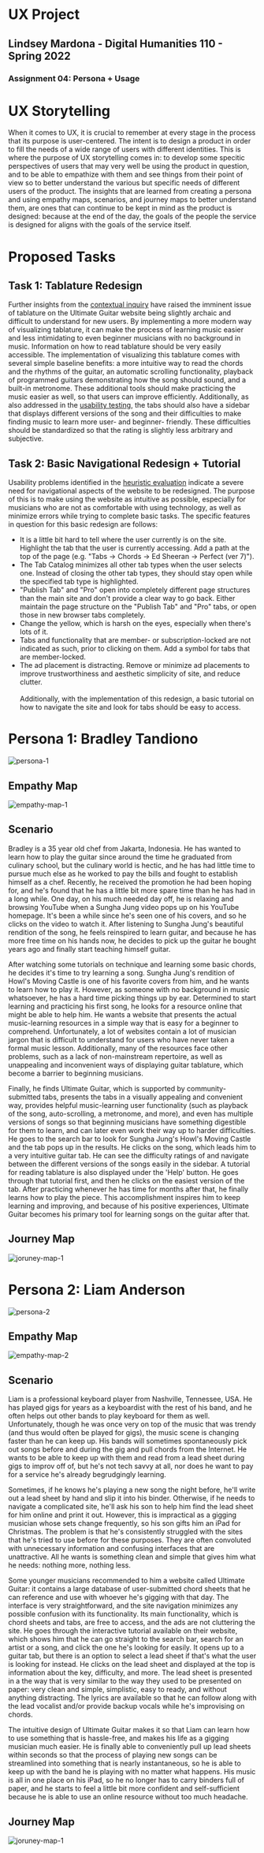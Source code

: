 # UX Project
## Lindsey Mardona - Digital Humanities 110 - Spring 2022
### Assignment 04: Persona + Usage 

# UX Storytelling #
When it comes to UX, it is crucial to remember at every stage in the process that its purpose is user-centered. The intent is to design a product in order to fill the needs of a wide range of users with different identities. This is where the purpose of UX storytelling comes in: to develop some specitic perspectives of users that may very well be using the product in question, and to be able to empathize with them and see things from their point of view so to better understand the various but specific needs of different users of the product. The insights that are learned from creating a persona and using empathy maps, scenarios, and journey maps to better understand them, are ones that can continue to be kept in mind as the product is designed: because at the end of the day, the goals of the people the service is designed for aligns with the goals of the service itself. 

# Proposed Tasks #

## Task 1: Tablature Redesign ##
Further insights from the [contextual inquiry](https://github.com/lindseymardona/22s-dh110/blob/main/week-03/contextual-inquiry.md) have raised the imminent issue of tablature on the Ultimate Guitar website being slightly archaic and difficult to understand for new users. By implementing a more modern way of visualizing tablature, it can make the process of learning music easier and less intimidating to even beginner musicians with no background in music. Information on how to read tablature should be very easily accessible. The implementation of visualizing this tablature comes with several simple baseline benefits: a more intuitive way to read the chords and the rhythms of the guitar, an automatic scrolling functionality, playback of programmed guitars demonstrating how the song should sound, and a built-in metronome. These additional tools should make practicing the music easier as well, so that users can improve efficiently. Additionally, as also addressed in the [usability testing](https://github.com/lindseymardona/22s-dh110/blob/main/week-02/usability-testing.md), the tabs should also have a sidebar that displays different versions of the song and their difficulties to make finding music to learn more user- and beginner- friendly. These difficulties should be standardized so that the rating is slightly less arbitrary and subjective.

## Task 2: Basic Navigational Redesign + Tutorial ##
Usability problems identified in the [heuristic evaluation](https://github.com/lindseymardona/22s-dh110/blob/main/week-01/heuristic-evaluation.md) indicate a severe need for navigational aspects of the website to be redesigned. The purpose of this is to make using the website as intuitive as possible, especially for musicians who are not as comfortable with using technology, as well as minimize errors while trying to complete basic tasks. The specific features in question for this basic redesign are follows:
- It is a little bit hard to tell where the user currently is on the site. Highlight the tab that the user is currently accessing. Add a path at the top of the page (e.g. "Tabs -> Chords -> Ed Sheeran -> Perfect (ver 7)").
-  The Tab Catalog minimizes all other tab types when the user selects one. Instead of closing the other tab types, they should stay open while the specified tab type is highlighted. 
-  "Publish Tab" and "Pro" open into completely different page structures than the main site and don't provide a clear way to go back. Either maintain the page structure on the "Publish Tab" and "Pro" tabs, or open those in new browser tabs completely.
-  Change the yellow, which is harsh on the eyes, especially when there's lots of it. 
-  Tabs and functionality that are member- or subscription-locked are not indicated as such, prior to clicking on them. Add a symbol for tabs that are member-locked. 
-  The ad placement is distracting. Remove or minimize ad placements to improve trustworthiness and aesthetic simplicity of site, and reduce clutter.
\
\
Additionally, with the implementation of this redesign, a basic tutorial on how to navigate the site and look for tabs should be easy to access.

# Persona 1: Bradley Tandiono #
![persona-1](/week-04/persona1.png)

## Empathy Map ##
![empathy-map-1](/week-04/empathymap1.png)

## Scenario ##
Bradley is a 35 year old chef from Jakarta, Indonesia. He has wanted to learn how to play the guitar since around the time he graduated from culinary school, but the culinary world is hectic, and he has had little time to pursue much else as he worked to pay the bills and fought to establish himself as a chef. Recently, he received the promotion he had been hoping for, and he's found that he has a little bit more spare time than he has had in a long while. One day, on his much needed day off, he is relaxing and browsing YouTube when a Sungha Jung video pops up on his YouTube homepage. It's been a while since he's seen one of his covers, and so he clicks on the video to watch it. After listening to Sungha Jung's beautiful rendition of the song, he feels reinspired to learn guitar, and because he has more free time on his hands now, he decides to pick up the guitar he bought years ago and finally start teaching himself guitar.

After watching some tutorials on technique and learning some basic chords, he decides it's time to try learning a song. Sungha Jung's rendition of Howl's Moving Castle is one of his favorite covers from him, and he wants to learn how to play it. However, as someone with no background in music whatsoever, he has a hard time picking things up by ear. Determined to start learning and practicing his first song, he looks for a resource online that might be able to help him. He wants a website that presents the actual music-learning resources in a simple way that is easy for a beginner to comprehend. Unfortunately, a lot of websites contain a lot of musician jargon that is difficult to understand for users who have never taken a formal music lesson. Additionally, many of the resources face other problems, such as a lack of non-mainstream repertoire, as well as unappealing and inconvenient ways of displaying guitar tablature, which become a barrier to beginning musicians. 

Finally, he finds Ultimate Guitar, which is supported by community-submitted tabs, presents the tabs in a visually appealing and convenient way, provides helpful music-learning user functionality (such as playback of the song, auto-scrolling, a metronome, and more), and even has multiple versions of songs so that beginning musicians have something digestible for them to learn, and can later even work their way up to harder difficulties. He goes to the search bar to look for Sungha Jung's Howl's Moving Castle and the tab pops up in the results. He clicks on the song, which leads him to a very intuitive guitar tab. He can see the difficulty ratings of and navigate between the different versions of the songs easily in the sidebar. A tutorial for reading tablature is also displayed under the 'Help' button. He goes through that tutorial first, and then he clicks on the easiest version of the tab. After practicing whenever he has time for months after that, he finally learns how to play the piece. This accomplishment inspires him to keep learning and improving, and because of his positive experiences, Ultimate Guitar becomes his primary tool for learning songs on the guitar after that.

## Journey Map ##
![joruney-map-1](/week-04/journeymap1.png)

# Persona 2: Liam Anderson #
![persona-2](/week-04/persona2.png)

## Empathy Map ##
![empathy-map-2](/week-04/empathymap2.png)

## Scenario ##
Liam is a professional keyboard player from Nashville, Tennessee, USA. He has played gigs for years as a keyboardist with the rest of his band, and he often helps out other bands to play keyboard for them as well. Unfortunately, though he was once very on top of the music that was trendy (and thus would often be played for gigs), the music scene is changing faster than he can keep up. His bands will sometimes spontaneously pick out songs before and during the gig and pull chords from the Internet. He wants to be able to keep up with them and read from a lead sheet during gigs to improv off of, but he's not tech savvy at all, nor does he want to pay for a service he's already begrudgingly learning. 

Sometimes, if he knows he's playing a new song the night before, he'll write out a lead sheet by hand and slip it into his binder. Otherwise, if he needs to navigate a complicated site, he'll ask his son to help him find the lead sheet for him online and print it out. However, this is impractical as a gigging musician whose sets change frequently, so his son gifts him an iPad for Christmas. The problem is that he's consistently struggled with the sites that he's tried to use before for these purposes. They are often convoluted with unnecessary information and confusing interfaces that are unattractive. All he wants is something clean and simple that gives him what he needs: nothing more, nothing less. 

Some younger musicians recommended to him a website called Ultimate Guitar: it contains a large database of user-submitted chord sheets that he can reference and use with whoever he's gigging with that day. The interface is very straightforward, and the site navigation minimizes any possible confusion with its functionality. Its main functionality, which is chord sheets and tabs, are free to access, and the ads are not cluttering the site. He goes through the interactive tutorial available on their website, which shows him that he can go straight to the search bar, search for an artist or a song, and click the one he's looking for easily. It opens up to a guitar tab, but there is an option to select a lead sheet if that's what the user is looking for instead. He clicks on the lead sheet and displayed at the top is information about the key, difficulty, and more. The lead sheet is presented in a the way that is very similar to the way they used to be presented on paper: very clean and simple, simplistic, easy to ready, and without anything distracting. The lyrics are available so that he can follow along with the lead vocalist and/or provide backup vocals while he's improvising on chords. 

The intuitive design of Ultimate Guitar makes it so that Liam can learn how to use something that is hassle-free, and makes his life as a gigging musician much easier. He is finally able to conveniently pull up lead sheets within seconds so that the process of playing new songs can be streamlined into something that is nearly instantaneous, so he is able to keep up with the band he is playing with no matter what happens. His music is all in one place on his iPad, so he no longer has to carry binders full of paper, and he starts to feel a little bit more confident and self-sufficient because he is able to use an online resource without too much headache.

## Journey Map ##
![joruney-map-1](/week-04/journeymap2.png)
